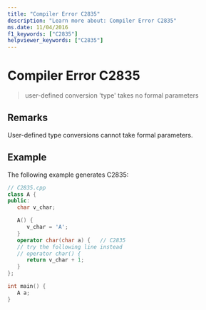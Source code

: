 ```yaml
---
title: "Compiler Error C2835"
description: "Learn more about: Compiler Error C2835"
ms.date: 11/04/2016
f1_keywords: ["C2835"]
helpviewer_keywords: ["C2835"]
---
```

# Compiler Error C2835

> user-defined conversion 'type' takes no formal parameters

## Remarks

User-defined type conversions cannot take formal parameters.

## Example

The following example generates C2835:

```cpp
// C2835.cpp
class A {
public:
   char v_char;

   A() {
      v_char = 'A';
   }
   operator char(char a) {   // C2835
   // try the following line instead
   // operator char() {
      return v_char + 1;
   }
};

int main() {
   A a;
}
```

